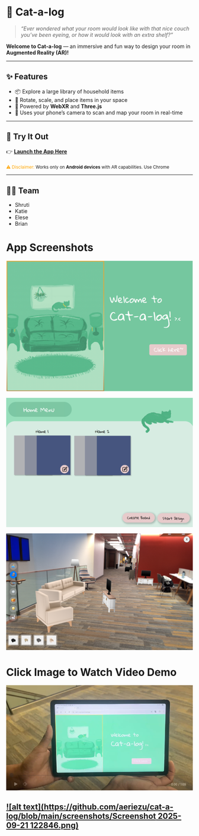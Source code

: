 # 🐾 Cat-a-log

> *“Ever wondered what your room would look like with that nice couch you’ve been eyeing, or how it would look with an extra shelf?”*  

**Welcome to Cat-a-log** — an immersive and fun way to design your room in **Augmented Reality (AR)!**  

---

## ✨ Features
- 📦 Explore a large library of household items  
- 🔄 Rotate, scale, and place items in your space  
- 📱 Powered by **WebXR** and **Three.js**  
- 🎥 Uses your phone’s camera to scan and map your room in real-time  

---

## 🚀 Try It Out
👉 [**Launch the App Here**](https://cat-a-log-orpin.vercel.app/)

<sub><span style="color:orange">⚠️ Disclaimer:</span> Works only on **Android devices** with AR capabilities. Use Chrome</sub>  

---

## 👩‍💻 Team
- Shruti  
- Katie  
- Elese  
- Brian

# App Screenshots
![alt text](https://github.com/aeriezu/cat-a-log/blob/848cda5f5b31bec16fb22e1609b25383911b3408/screenshots/Screenshot%202025-09-21%20095048.png)

![alt text](https://github.com/aeriezu/cat-a-log/blob/848cda5f5b31bec16fb22e1609b25383911b3408/screenshots/Screenshot%202025-09-21%20095035.png)

![alt text](https://github.com/aeriezu/cat-a-log/blob/main/screenshots/Screenshot_20250921_114410_Chrome.png)

# Click Image to Watch Video Demo
[![alt text](https://github.com/aeriezu/cat-a-log/blob/main/screenshots/Screenshot%202025-09-21%20121657.png)](https://www.youtube.com/watch?v=8ttoN76Kx5s)

[![alt text](https://github.com/aeriezu/cat-a-log/blob/main/screenshots/Screenshot 2025-09-21 122846.png)](https://www.youtube.com/watch?v=0Bmxb8_KfqI)
---
